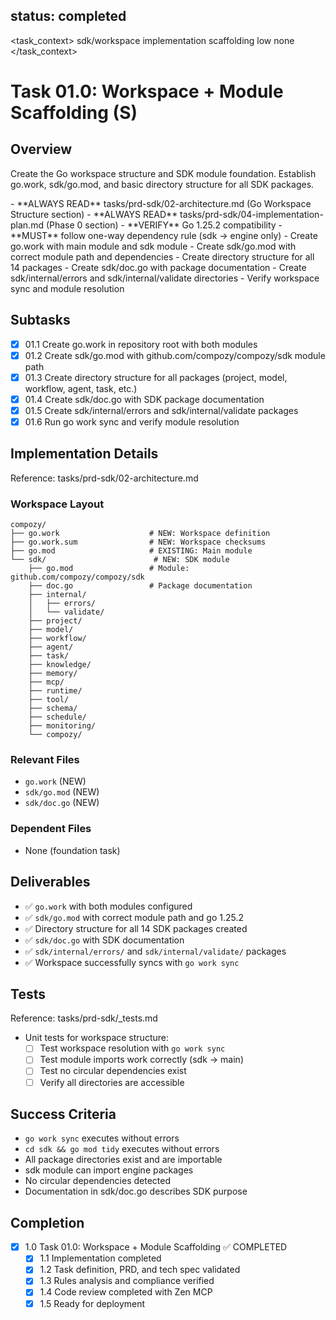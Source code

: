 ## status: completed

<task_context>
<domain>sdk/workspace</domain>
<type>implementation</type>
<scope>scaffolding</scope>
<complexity>low</complexity>
<dependencies>none</dependencies>
</task_context>

# Task 01.0: Workspace + Module Scaffolding (S)

## Overview

Create the Go workspace structure and SDK module foundation. Establish go.work, sdk/go.mod, and basic directory structure for all SDK packages.

<critical>
- **ALWAYS READ** tasks/prd-sdk/02-architecture.md (Go Workspace Structure section)
- **ALWAYS READ** tasks/prd-sdk/04-implementation-plan.md (Phase 0 section)
- **VERIFY** Go 1.25.2 compatibility
- **MUST** follow one-way dependency rule (sdk → engine only)
</critical>

<requirements>
- Create go.work with main module and sdk module
- Create sdk/go.mod with correct module path and dependencies
- Create directory structure for all 14 packages
- Create sdk/doc.go with package documentation
- Create sdk/internal/errors and sdk/internal/validate directories
- Verify workspace sync and module resolution
</requirements>

## Subtasks

- [x] 01.1 Create go.work in repository root with both modules
- [x] 01.2 Create sdk/go.mod with github.com/compozy/compozy/sdk module path
- [x] 01.3 Create directory structure for all packages (project, model, workflow, agent, task, etc.)
- [x] 01.4 Create sdk/doc.go with SDK package documentation
- [x] 01.5 Create sdk/internal/errors and sdk/internal/validate packages
- [x] 01.6 Run go work sync and verify module resolution

## Implementation Details

Reference: tasks/prd-sdk/02-architecture.md

### Workspace Layout

```
compozy/
├── go.work                    # NEW: Workspace definition
├── go.work.sum                # NEW: Workspace checksums
├── go.mod                     # EXISTING: Main module
└── sdk/                        # NEW: SDK module
    ├── go.mod                 # Module: github.com/compozy/compozy/sdk
    ├── doc.go                 # Package documentation
    ├── internal/
    │   ├── errors/
    │   └── validate/
    ├── project/
    ├── model/
    ├── workflow/
    ├── agent/
    ├── task/
    ├── knowledge/
    ├── memory/
    ├── mcp/
    ├── runtime/
    ├── tool/
    ├── schema/
    ├── schedule/
    ├── monitoring/
    └── compozy/
```

### Relevant Files

- `go.work` (NEW)
- `sdk/go.mod` (NEW)
- `sdk/doc.go` (NEW)

### Dependent Files

- None (foundation task)

## Deliverables

- ✅ `go.work` with both modules configured
- ✅ `sdk/go.mod` with correct module path and go 1.25.2
- ✅ Directory structure for all 14 SDK packages created
- ✅ `sdk/doc.go` with SDK documentation
- ✅ `sdk/internal/errors/` and `sdk/internal/validate/` packages
- ✅ Workspace successfully syncs with `go work sync`

## Tests

Reference: tasks/prd-sdk/_tests.md

- Unit tests for workspace structure:
  - [ ] Test workspace resolution with `go work sync`
  - [ ] Test module imports work correctly (sdk → main)
  - [ ] Test no circular dependencies exist
  - [ ] Verify all directories are accessible

## Success Criteria

- `go work sync` executes without errors
- `cd sdk && go mod tidy` executes without errors
- All package directories exist and are importable
- sdk module can import engine packages
- No circular dependencies detected
- Documentation in sdk/doc.go describes SDK purpose

## Completion
- [x] 1.0 Task 01.0: Workspace + Module Scaffolding ✅ COMPLETED
  - [x] 1.1 Implementation completed
  - [x] 1.2 Task definition, PRD, and tech spec validated
  - [x] 1.3 Rules analysis and compliance verified
  - [x] 1.4 Code review completed with Zen MCP
  - [x] 1.5 Ready for deployment
